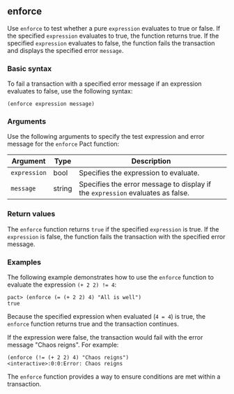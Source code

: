 ## enforce

Use `enforce` to test whether a pure `expression` evaluates to true or false.
If the specified `expression` evaluates to true, the function returns true.
If the specified `expression` evaluates to false, the function fails the transaction and displays the specified error `message`.

### Basic syntax

To fail a transaction with a specified error message if an expression evaluates to false, use the following syntax:

```pact
(enforce expression message)
```

### Arguments

Use the following arguments to specify the test expression and error message for the `enforce` Pact function:

| Argument | Type   | Description                                    |
|----------|--------|------------------------------------------------|
| `expression` | bool | Specifies the expression to evaluate.     |
| `message` | string | Specifies the error message to display if the `expression` evaluates as false. |

### Return values

The `enforce` function returns `true` if the specified `expression` is true. If the `expression` is false, the function fails the transaction with the specified error message.

### Examples

The following example demonstrates how to use the `enforce` function to evaluate the expression `(+ 2 2) != 4`:

```pact
pact> (enforce (= (+ 2 2) 4) "All is well")
true
```

Because the specified expression when evaluated (`4 = 4`) is true, the `enforce` function returns true and the transaction continues. 

If the expression were false, the transaction would fail with the error message "Chaos reigns".
For example:

```pact
(enforce (!= (+ 2 2) 4) "Chaos reigns")
<interactive>:0:0:Error: Chaos reigns
```

The `enforce` function provides a way to ensure conditions are met within a transaction.
